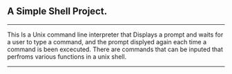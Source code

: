 ## A Simple Shell Project.
***
This Is a Unix command line interpreter that Displays a prompt and waits for a user to type a command,
and the prompt displyed again each time a command is been excecuted.
There are commands that can be inputed that perfroms various functions in a unix shell.
___
